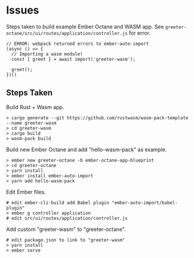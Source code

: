 # Issues

Steps taken to build example Ember Octane and WASM app.
See `greeter-octane/src/ui/routes/application/controller.js` for error.

```
// ERROR: webpack returned errors to ember-auto-import
(async () => {
  // Importing a wasm module!
  const { greet } = await import('greeter-wasm');

  greet();
})()
```

## Steps Taken

Build Rust + Wasm app.

```
> cargo generate --git https://github.com/rustwasm/wasm-pack-template --name greeter-wasm
> cd greeter-wasm
> cargo build
> wasm-pack build
```

Build new Ember Octane and add "hello-wasm-pack" as example.

```
> ember new greeter-octane -b ember-octane-app-blueprint
> cd greeter-octane
> yarn install
> ember install ember-auto-import
> yarn add hello-wasm-pack
```

Edit Ember files.

```
# edit ember-cli-build add Babel plugin "ember-auto-import/babel-plugin"
> ember g controller application
# edit src/ui/routes/application/controller.js
```

Add custom "greeter-wasm" to "greeter-octane".

```
# edit package.json to link to "greeter-wasm"
> yarn install
> ember serve
```
